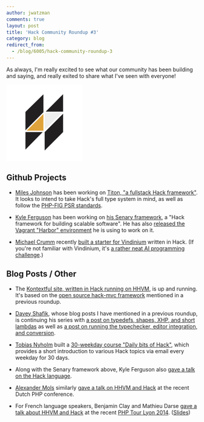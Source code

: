 ```yaml
---
author: jwatzman
comments: true
layout: post
title: 'Hack Community Roundup #3'
category: blog
redirect_from:
  - /blog/6005/hack-community-roundup-3
---
```


As always, I'm really excited to see what our community has been building and saying, and really exited to share what I've seen with everyone!

<img src="/static/logo.svg" alt="Hack Logo" style="width: 200px;"/>


## Github Projects

  * [Miles Johnson](https://github.com/milesj) has been working on [Titon, "a fullstack Hack framework"](https://github.com/titon/framework). It looks to intend to take Hack's full type system in mind, as well as follow the [PHP-FIG PSR standards](http://www.php-fig.org/).

  * [Kyle Ferguson](https://github.com/kyleferguson) has been working on [his Senary framework](https://github.com/senary/core), a "Hack framework for building scalable software". He has also [released the Vagrant "Harbor" environment](https://github.com/senary/harbor) he is using to work on it.

  * [Michael Crumm](https://github.com/mcrumm) recently [built a starter for Vindinium](https://github.com/mcrumm/vindinium-hacklang) written in Hack. (If you're not familiar with Vindinium, it's [a rather neat AI programming challenge](http://vindinium.org/).)


## Blog Posts / Other


  * The [Kontextful site, written in Hack running on HHVM](http://kontextful.com/), is up and running. It's based on the [open source hack-mvc framework](https://github.com/esokullu/hack-mvc) mentioned in a previous roundup.

  * [Davey Shafik](https://blog.engineyard.com/authors/Davey%20Shafik), whose blog posts I have mentioned in a previous roundup, is continuing his series with [a post on typedefs, shapes, XHP, and short lambdas](https://blog.engineyard.com/2014/hhvm-hack-part-4) as well as [a post on running the typechecker, editor integration, and conversion](https://blog.engineyard.com/2014/hhvm-hack-part-5).

  * [Tobias Nyholm](https://github.com/Nyholm) built a [30-weekday course "Daily bits of Hack"](http://www.dailybitsof.com/courses/30-days-of-hack-hhvm), which provides a short introduction to various Hack topics via email every weekday for 30 days.

  * Along with the Senary framework above, Kyle Ferguson also [gave a talk on the Hack language](http://www.slideshare.net/kylegferg/intro-to-hack-hhvm).

  * [Alexander Mols](https://github.com/asm89) similarly [gave a talk on HHVM and Hack](https://speakerdeck.com/asm89/hhvm) at the recent Dutch PHP conference.

  * For French language speakers, Benjamin Clay and Mathieu Darse [gave a talk about HHVM and Hack](https://www.youtube.com/watch?v=gd6ewyJ2_DQ) at the recent [PHP Tour Lyon 2014](http://afup.org/pages/phptourlyon2014/). ([Slides](http://jolicode.github.io/hhvm-hack-conf/))
